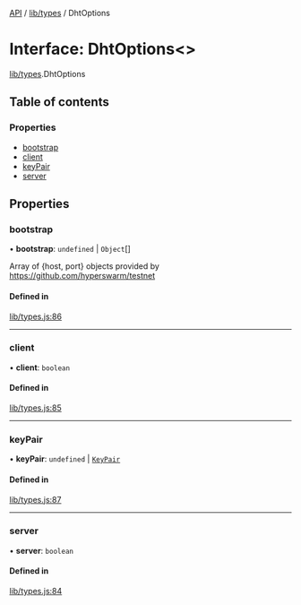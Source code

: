 [API](../README.md) / [lib/types](../modules/lib_types.md) / DhtOptions

# Interface: DhtOptions<\>

[lib/types](../modules/lib_types.md).DhtOptions

## Table of contents

### Properties

- [bootstrap](lib_types.DhtOptions.md#bootstrap)
- [client](lib_types.DhtOptions.md#client)
- [keyPair](lib_types.DhtOptions.md#keypair)
- [server](lib_types.DhtOptions.md#server)

## Properties

### bootstrap

• **bootstrap**: `undefined` \| `Object`[]

Array of {host, port} objects provided by https://github.com/hyperswarm/testnet

#### Defined in

[lib/types.js:86](https://github.com/digidem/mapeo-core-next/blob/8584770/lib/types.js#L86)

___

### client

• **client**: `boolean`

#### Defined in

[lib/types.js:85](https://github.com/digidem/mapeo-core-next/blob/8584770/lib/types.js#L85)

___

### keyPair

• **keyPair**: `undefined` \| [`KeyPair`](lib_types.KeyPair.md)

#### Defined in

[lib/types.js:87](https://github.com/digidem/mapeo-core-next/blob/8584770/lib/types.js#L87)

___

### server

• **server**: `boolean`

#### Defined in

[lib/types.js:84](https://github.com/digidem/mapeo-core-next/blob/8584770/lib/types.js#L84)
